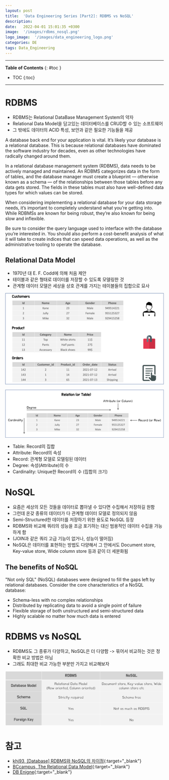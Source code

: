 ```yaml
---
layout: post
title:  'Data Engineering Series [Part2]: RDBMS vs NoSQL'
description: 
date:   2022-04-01 15:01:35 +0300
image:  '/images/rdbms_nosql.png'
logo_image:  '/images/data_engineering_logo.png'
categories: DE
tags: Data_Engineering
---
```

---

**Table of Contents**
{: #toc }
*  TOC
{:toc}

---

# RDBMS

- RDBMS는 Relational DataBase Management System의 약자
- Relational Data Model을 담고있는 데이터베이스를 CRUD할 수 있는 소프트웨어
- 그 밖에도 데이터의 ACID 특성, 보안과 같은 필요한 기능들을 제공

A database back end for your application is vital. It’s likely your database is a relational database. This is because relational databases have dominated the software industry for decades, even as other technologies have radically changed around them.  

In a relational database management system (RDBMS), data needs to be actively managed and maintained. An RDBMS categorizes data in the form of tables, and the database manager must create a blueprint — otherwise known as a schema — of the relationships between those tables before any data gets stored. The fields in these tables must also have well-defined data types for which values can be stored.   

When considering implementing a relational database for your data storage needs, it’s important to completely understand what you’re getting into. While RDBMSs are known for being robust, they’re also known for being slow and inflexible.   

Be sure to consider the query language used to interface with the database you’re interested in. You should also perform a cost-benefit analysis of what it will take to create indices that can speed data operations, as well as the administrative tooling to operate the database.   

## Relational Data Model

- 1970년 대 E. F. Codd에 의해 처음 제안
- 테이블과 같은 형태로 데이터를 저장할 수 있도록 모델링한 것
- 관계형 데이터 모델은 세상을 상호 관계를 가지는 테이블들의 집합으로 묘사

![](/images/data_model_1.png)

![](/images/data_model_2.png)

- Table: Record의 집합
- Attribute: Record의 속성
- Record: 관계형 모델로 모델링된 데이터
- Degree: 속성(Attribute)의 수
- Cardinality: Unique한 Record의 수 (집합의 크기)

# NoSQL

- 요즘은 세상의 모든 것들을 데이터로 뽑아낼 수 있다면 수집해서 저장하길 원함
- 그런데 온갖 종류의 데이터가 다 관계형 데이터 모델로 정의되지 않음
- Semi-Structured한 데이터를 저장하기 위한 용도로 NoSQL 등장
- RDBMS와 비교해 쿼리의 성능을 조금 포기하는 대신 범용적인 데이터 수집을 가능하게 함
- (JOIN과 같은 쿼리 고급 기능이 없거나, 성능이 떨어짐)
- NoSQL은 데이터를 표현하는 방법도 다양해서 그 안에서도 Document store, Key-value store, Wide column store 등과 같이 더 세분화됨

## The benefits of NoSQL 
"Not only SQL" (NoSQL)  databases were designed to fill the gaps left by relational databases. Consider the core characteristics of a NoSQL database:  

- Schema-less with no complex relationships 
- Distributed by replicating data to avoid a single point of failure 
- Flexible storage of both unstructured and semi-structured data 
- Highly scalable no matter how much data is entered  


# RDBMS vs NoSQL

- RDBMS도 그 종류가 다양하고, NoSQL은 더 다양함 -> 묶어서 비교하는 것은 정확한 비교 방법은 아님
- 그래도 최대한 비교 가능한 부분만 가지고 비교해보자

![](/images/data_model_3.png)

# 참고

- [khj93, [Database] RDBMS와 NoSQL의 차이점](https://khj93.tistory.com/entry/Database-RDBMS%EC%99%80-NOSQL-%EC%B0%A8%EC%9D%B4%EC%A0%90){:target="_blank"}
- [BCcampus, The Relational Data Model](https://opentextbc.ca/dbdesign01/chapter/chapter-7-the-relational-data-model/){:target="_blank"}
- [DB Enigne](https://db-engines.com/en/systems){:target="_blank"}